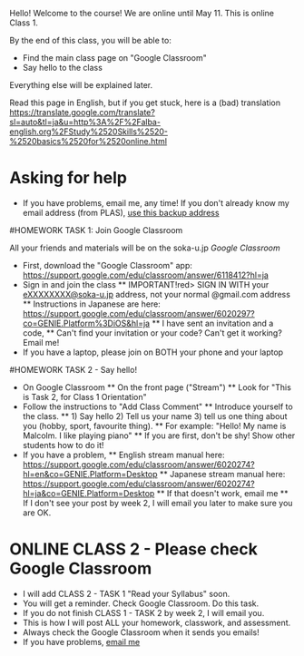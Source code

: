 Hello! Welcome to the course! 
We are online until May 11. This is online Class 1.

By the end of this class, you will be able to:
* Find the main class page on "Google Classroom"
* Say hello to the class

Everything else will be explained later.

Read this page in English, but if you get stuck, here is a (bad) translation https://translate.google.com/translate?sl=auto&tl=ja&u=http%3A%2F%2Falba-english.org%2FStudy%2520Skills%2520-%2520basics%2520for%2520online.html 

# Asking for help
* If you have problems, email me, any time! If you don't already know my email address (from PLAS), <a href="mailto:notmyrealaddressjustaspamfilter@alba-english.com">use this backup address</a>

#HOMEWORK TASK 1: Join Google Classroom

All your friends and materials will be on the soka-u.jp _Google Classroom_  
* First, download the "Google Classroom" app: https://support.google.com/edu/classroom/answer/6118412?hl=ja
* Sign in and join the class
** <red>IMPORTANT!</red>red> SIGN IN WITH your eXXXXXXXX@soka-u.jp address, not your normal @gmail.com address
** Instructions in Japanese are here: https://support.google.com/edu/classroom/answer/6020297?co=GENIE.Platform%3DiOS&hl=ja
** I have sent an invitation and a code, 
** Can't find your invitation or your code? Can't get it working? Email me!
* If you have a laptop, please join on BOTH your phone and your laptop

#HOMEWORK TASK 2 - Say hello!
* On Google Classroom
** On the front page ("Stream")
** Look for "This is Task 2, for Class 1 Orientation"
* Follow the instructions to "Add Class Comment" 
** Introduce yourself to the class. 
** 1) Say hello 2) Tell us your name 3) tell us one thing about you (hobby, sport, favourite thing). 
** For example: "Hello! My name is Malcolm. I like playing piano"
** If you are first, don't be shy! Show other students how to do it!
* If you have a problem, 
** English stream manual here: https://support.google.com/edu/classroom/answer/6020274?hl=en&co=GENIE.Platform=Desktop
** Japanese stream manual here: https://support.google.com/edu/classroom/answer/6020274?hl=ja&co=GENIE.Platform=Desktop
** If that doesn't work, email me
** If I don't see your post by week 2, I will email you later to make sure you are OK. 

# ONLINE CLASS 2 - Please check Google Classroom
* I will add CLASS 2 - TASK 1 "Read your Syllabus" soon.
* You will get a reminder. Check Google Classroom. Do this task. 
* If you do not finish CLASS 1 - TASK 2 by week 2, I will email you. 
* This is how I will post ALL your homework, classwork, and assessment. 
* Always check the Google Classroom when it sends you emails!
* If you have problems, <a href="mailto:notmyrealaddressjustaspamfilter@alba-english.com">email me</a>
